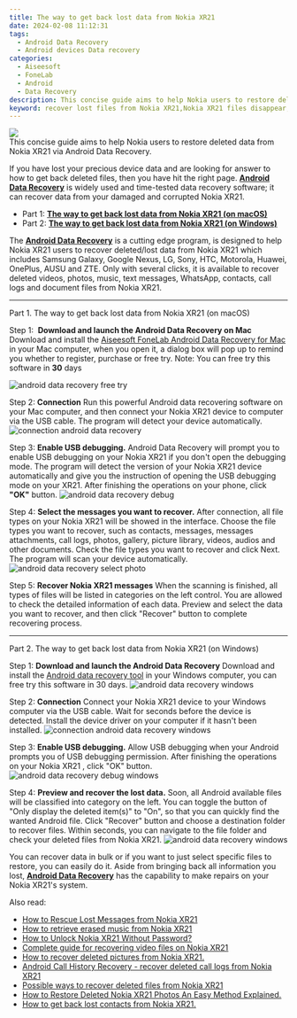 ```yaml
---
title: The way to get back lost data from Nokia XR21
date: 2024-02-08 11:12:31
tags: 
  - Android Data Recovery
  - Android devices Data recovery
categories: 
  - Aiseesoft
  - FoneLab
  - Android
  - Data Recovery
description: This concise guide aims to help Nokia users to restore deleted data from Nokia XR21 via Android Data Recovery.
keyword: recover lost files from Nokia XR21,Nokia XR21 files disappear,Nokia XR21 data disappear,retrieve deleted files Nokia XR21,restore deleted data on Nokia XR21,save lost data on Nokia XR21,how do i recover data on Nokia XR21,Nokia XR21 data recovery,Nokia XR21 delete data recover,Nokia XR21 data recovery software,get back deleted data from Nokia XR21 android,Nokia XR21 deleted data
---
```


<img src="https://img0mobiles.techidaily.com/images/best-assets/devices/nokia/nokia-xr21/5.jpg" class="atpl-imgstyle"  />

<div class="atpl-content atpl-for-fonelab-android recover-data">

<div class="atpl-post-description-part-1">
This concise guide aims to help Nokia users to restore deleted data from Nokia XR21 via Android Data Recovery.
</div>
<div class="atpl-post-device-model-description">

</div>




<div class="atpl-post-description-part-2">
<div class="tpl-content-sub-paragraph-normal">
  <p>
    If you have lost your precious device data and are looking for answer to how to get back deleted files, then you have hit the right page. <a href="https://tools.techidaily.com/aiseesoft-android-data-recovery/" target="_blank" rel="noopener"><strong>Android Data Recovery</strong></a> is widely used and time-tested data recovery software; it can recover data from your damaged and corrupted Nokia XR21.
  </p>
</div>
</div>


<ul>
  <li>Part 1: <strong><a href="#p1">The way to get back lost data from Nokia XR21 (on macOS)</a></strong></li>
  <li>Part 2: <strong><a href="#p2">The way to get back lost data from Nokia XR21 (on Windows)</a></strong></li>
</ul>


<div class="atpl-post-description-part-3">
<div class="tpl-content-sub-paragraph-normal">
    <p>
        The <a href="https://tools.techidaily.com/aiseesoft-android-data-recovery/" target="_blank" rel="noopener"><strong>Android Data Recovery</strong></a> is a cutting edge program, is designed to help Nokia XR21 users to recover deleted/lost data from Nokia XR21 which includes Samsung Galaxy, Google Nexus, LG, Sony, HTC, Motorola, Huawei, OnePlus, AUSU and ZTE. Only with several clicks, it is available to recover deleted videos, photos, music, text messages, WhatsApp, contacts, call logs and document files from Nokia XR21.
    </p>
  </div>
</div>


<!-- Part 1 -->
<a id="p1" name="p1" ></a><hr>

<div>
  <span class="atpl-step-part-style">Part 1. The way to get back lost data from Nokia XR21 (on macOS)</span>
</div>  

<span class="atpl-stepstyle-a"><span>Step 1: </span></span> <strong>Download and launch the Android Data Recovery on Mac</strong>
Download and install the <a href="https://tools.techidaily.com/aiseesoft-android-data-recovery-for-mac/" target="_blank" rel="noopener">Aiseesoft FoneLab Android Data Recovery for Mac</a> in your Mac computer, when you open it, a dialog box will pop up to remind you whether to register, purchase or free try.
Note: You can free try this software in <strong>30</strong> days

<img src="https://tools.techidaily.com/images/apps/aiseesoft/android-data-recovery/mac-free-try.png" class="atpl-imgstyle" alt="android data recovery free try" />

<span class="atpl-stepstyle-a"><span>Step 2: </span></span> <strong>Connection</strong>
Run this powerful Android data recovering software on your Mac computer, and then connect your Nokia XR21 device to computer via the USB cable. The program will detect your device automatically.
<img src="https://tools.techidaily.com/images/apps/aiseesoft/android-data-recovery/mac-connection-interface.jpg" class="atpl-imgstyle" alt="connection android data recovery" />

<span class="atpl-stepstyle-a"><span>Step 3: </span></span> <strong>Enable USB debugging.</strong>
Android Data Recovery will prompt you to enable USB debugging on your Nokia XR21  if you don't open the debugging mode. The program will detect the version of your Nokia XR21 device automatically and give you the instruction of opening the USB debugging mode on your XR21. After finishing the operations on your phone, click <strong>"OK"</strong> button.
<img src="https://tools.techidaily.com/images/apps/aiseesoft/android-data-recovery/mac-android-usb-debug.jpg"  class="atpl-imgstyle" alt="android data recovery debug" />

<span class="atpl-stepstyle-a"><span>Step 4: </span></span> <strong>Select the messages you want to recover.</strong>
After connection, all file types on your Nokia XR21 will be showed in the interface. Choose the file types you want to recover, such as contacts, messages, messages attachments, call logs, photos, gallery, picture library, videos, audios and other documents. Check the file types you want to recover and click Next. The program will scan your device automatically.
<img src="https://tools.techidaily.com/images/apps/aiseesoft/android-data-recovery/mac-choose-type-photos.jpg" class="atpl-imgstyle" alt="android data recovery select photo" />

<span class="atpl-stepstyle-a"><span>Step 5: </span></span> <strong>Recover Nokia XR21 messages</strong>
When the scanning is finished, all types of files will be listed in categories on the left control. You are allowed to check the detailed information of each data. Preview and select the data you want to recover, and then click "Recover" button to complete recovering process.


<a id="p2" name="p2"></a><hr>

<!-- Part 2 -->
<div>
  <span class="atpl-step-part-style">Part 2. The way to get back lost data from Nokia XR21 (on Windows)</span>
</div>

<span class="atpl-stepstyle-a"><span>Step 1: </span></span> <strong>Download and launch the Android Data Recovery</strong>
Download and install the <a href="https://tools.techidaily.com/aiseesoft-android-data-recovery-for-win/" target="_blank" rel="noopener">Android data recovery tool</a> in your Windows computer, you can free try this software in 30 days.
<img src="https://tools.techidaily.com/images/apps/aiseesoft/android-data-recovery/win-start-interface.png"  class="atpl-imgstyle" alt="android data recovery windows" />

<span class="atpl-stepstyle-a"><span>Step 2: </span></span> <strong>Connection</strong>
Connect your Nokia XR21 device to your Windows computer via the USB cable. Wait for seconds before the device is detected. Install the device driver on your computer if it hasn't been installed.
<img src="https://tools.techidaily.com/images/apps/aiseesoft/android-data-recovery/win-connection-interface.png" class="atpl-imgstyle" alt="connection android data recovery windows" />

<span class="atpl-stepstyle-a"><span>Step 3: </span></span> <strong>Enable USB debugging.</strong>
Allow USB debugging when your Android prompts you of USB debugging permission. After finishing the operations on your Nokia XR21 , click "OK" button.
<img src="https://tools.techidaily.com/images/apps/aiseesoft/android-data-recovery/win-android-usb-debug.png" class="atpl-imgstyle" alt="android data recovery debug windows" />

<span class="atpl-stepstyle-a"><span>Step 4: </span></span> <strong>Preview and recover the lost data.</strong>
Soon, all Android available files will be classified into category on the left. You can toggle the button of "Only display the deleted item(s)" to "On", so that you can quickly find the wanted Android file. Click "Recover" button and choose a destination folder to recover files. Within seconds, you can navigate to the file folder and check your deleted files from Nokia XR21.
<img src="https://tools.techidaily.com/images/apps/aiseesoft/android-data-recovery/win-recover-photos.png" class="atpl-imgstyle" alt="android data recovery windows" />

<div class="atpl-post-description-part-4">
<div class="tpl-content-sub-paragraph-normal">
    <p>
        You can recover data in bulk or if you want to just select specific files to restore, you can easily do it. Aside from bringing back all information you lost, <a href="https://tools.techidaily.com/aiseesoft-android-data-recovery/" target="_blank" rel="noopener"><strong>Android Data Recovery</strong></a> has the capability to make repairs on your Nokia XR21's system.
    </p>
</div>
</div>


<ins class="adsbygoogle"
     style="display:block"
     data-ad-client="ca-pub-7571918770474297"
     data-ad-slot="8358498916"
     data-ad-format="auto"
     data-full-width-responsive="true"></ins>

<span class="atpl-alsoreadstyle">Also read:</span>
<div><ul>
<li><a href="/how-to-rescue-lost-messages-from-nokia-xr21-by-fonelab-android-recover-messages/" target="_blank" rel="noopener"><u>How to Rescue Lost Messages from Nokia XR21</u></a></li>
<li><a href="/how-to-retrieve-erased-music-from-nokia-xr21-by-fonelab-android-recover-music/" target="_blank" rel="noopener"><u>How to retrieve erased music from Nokia XR21</u></a></li>
<li><a href="/how-to-unlock-nokia-xr21-without-password-by-drfone-android-unlock-android-unlock/" target="_blank" rel="noopener"><u>How to Unlock Nokia XR21 Without Password?</u></a></li>
<li><a href="/complete-guide-for-recovering-video-files-on-nokia-xr21-by-fonelab-android-recover-video/" target="_blank" rel="noopener"><u>Complete guide for recovering video files on Nokia XR21</u></a></li>
<li><a href="/how-to-recover-deleted-pictures-from-nokia-xr21-by-fonelab-android-recover-pictures/" target="_blank" rel="noopener"><u>How to recover deleted pictures from Nokia XR21.</u></a></li>
<li><a href="/android-call-history-recovery-recover-deleted-call-logs-from-nokia-xr21-by-fonelab-android-recover-call-logs/" target="_blank" rel="noopener"><u>Android Call History Recovery - recover deleted call logs from Nokia XR21</u></a></li>
<li><a href="/possible-ways-to-recover-deleted-files-from-nokia-xr21-by-fonelab-android-recover-data/" target="_blank" rel="noopener"><u>Possible ways to recover deleted files from Nokia XR21</u></a></li>
<li><a href="/how-to-restore-deleted-nokia-xr21-photos-an-easy-method-explained-by-fonelab-android-recover-photos/" target="_blank" rel="noopener"><u>How to Restore Deleted Nokia XR21 Photos  An Easy Method Explained.</u></a></li>
<li><a href="/how-to-get-back-lost-contacts-from-nokia-xr21-by-fonelab-android-recover-contacts/" target="_blank" rel="noopener"><u>How to get back lost contacts from Nokia XR21.</u></a></li>
</ul></div>

</div>
